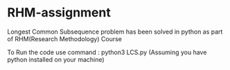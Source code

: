 # RHM-assignment
Longest Common Subsequence problem has been solved in python as part of RHM(Research Methodology) Course

To Run the code use command : python3 LCS.py (Assuming you have python installed on your machine)

